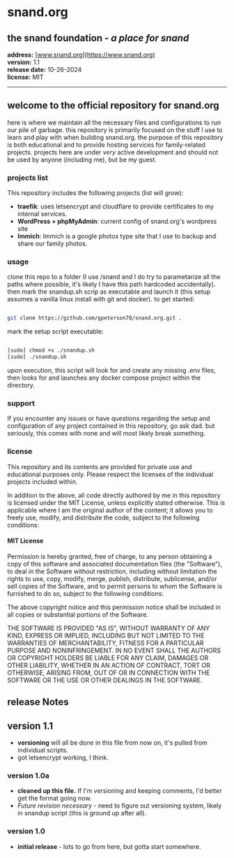# snand.org

## the snand foundation - *a place for snand*

**address:** [www.snand.org](https://www.snand.org)  
**version:** 1.1  
**release date:** 10-26-2024  
**license:** MIT

---

## welcome to the official repository for snand.org

here is where we maintain all the necessary files and configurations to run our pile of garbage. this repository is primarily focused on the stuff I use to learn and play with when building snand.org. the purpose of this repository is both educational and to provide hosting services for family-related projects. projects here are under *very* active development and should not be used by anyone (including me), but be my guest.

### projects list

This repository includes the following projects (list will grow):

- **traefik**: uses letsencrypt and cloudflare to provide certificates to my internal services.
- **WordPress + phpMyAdmin**: current config of snand.org's  wordpress site
- **Immich**: Immich is a google photos type site that I use to backup and share our family photos.

### usage

clone this repo to a folder (I use /snand and I do try to parametarize all the paths where possible, it's likely I have this path hardcoded accidentally). then mark the snandup.sh scrip as executable and launch it (this setup assumes a vanilla linux install with git and docker).  to get started:

```bash

git clone https://github.com/gpeterson78/snand.org.git .
```

mark the setup script executable:

```bash

[sudo] chmod +x ./snandup.sh
[sudo] ./snandup.sh
```

upon execution, this script will look for and create any missing .env files, then looks for and launches any docker compose project within the directory.

### support

If you encounter any issues or have questions regarding the setup and configuration of any project contained in this repository, go ask dad.  but seriously, this comes with none and will most likely break something.

### license

This repository and its contents are provided for private use and educational purposes only. Please respect the licenses of the individual projects included within.

In addition to the above, all code directly authored by me in this repository is licensed under the MIT License, unless explicitly stated otherwise. This is applicable where I am the original author of the content; it allows you to freely use, modify, and distribute the code, subject to the following conditions:

#### MIT License

Permission is hereby granted, free of charge, to any person obtaining a copy of this software and associated documentation files (the "Software"), to deal in the Software without restriction, including without limitation the rights to use, copy, modify, merge, publish, distribute, sublicense, and/or sell copies of the Software, and to permit persons to whom the Software is furnished to do so, subject to the following conditions:

The above copyright notice and this permission notice shall be included in all copies or substantial portions of the Software.

THE SOFTWARE IS PROVIDED "AS IS", WITHOUT WARRANTY OF ANY KIND, EXPRESS OR IMPLIED, INCLUDING BUT NOT LIMITED TO THE WARRANTIES OF MERCHANTABILITY, FITNESS FOR A PARTICULAR PURPOSE AND NONINFRINGEMENT. IN NO EVENT SHALL THE AUTHORS OR COPYRIGHT HOLDERS BE LIABLE FOR ANY CLAIM, DAMAGES OR OTHER LIABILITY, WHETHER IN AN ACTION OF CONTRACT, TORT OR OTHERWISE, ARISING FROM, OUT OF OR IN CONNECTION WITH THE SOFTWARE OR THE USE OR OTHER DEALINGS IN THE SOFTWARE.

## release Notes

## version 1.1

- **versioning** will all be done in this file from now on, it's pulled from individual scripts.
- got letsencrypt working, I think.

### version 1.0a

- **cleaned up this file.**  If I'm versioning and keeping comments, I'd better get the format going now.
- *Future revision necessary* - need to figure out versioning system, likely in snandup script (this is ground up after all).

### version 1.0

- **initial release** - lots to go from here, but gotta start somewhere.
